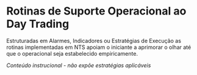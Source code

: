# Rotinas de Suporte Operacional ao Day Trading
Estruturadas em Alarmes, Indicadores ou Estratégias de Execução as rotinas implementadas em NTS apoiam o iniciante a aprimorar o olhar até que o operacional seja estabelecido empiricamente.




_Conteúdo instrucional - não expõe estratégias aplicáveis_